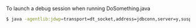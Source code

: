 
To launch a debug session when running DoSomething.java 

```bash
$ java -agentlib:jdwp=transport=dt_socket,address=jdbconn,server=y,suspend=y,address=4000 -cp .:target/HelloWorld-1.0-SNAPSHOT.jar pkg.DoSomething
```